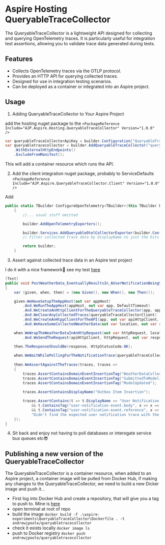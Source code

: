 # Aspire Hosting QueryableTraceCollector

The QueryableTraceCollector is a lightweight API designed for collecting and querying OpenTelemetry traces. It is particularly useful for integration test assertions, allowing you to validate trace data generated during tests.

## Features

* Collects OpenTelemetry traces via the OTLP protocol.
* Provides an HTTP API for querying collected traces.
* Designed for use in integration testing scenarios.
* Can be deployed as a container or integrated into an Aspire project.

## Usage

1. Adding QueryableTraceCollector to Your Aspire Project

add the hosting nuget package to the 
`<PackageReference Include="AJP.Aspire.Hosting.QueryableTraceCollector" Version="1.0.0" />`

```csharp
var queryableTraceCollectorApiKey = builder.Configuration["QueryableTraceCollectorApiKey"] ?? "123456789"; // I add a local secret in VSCode...
var queryabletracecollector = builder.AddQueryableTraceCollector("queryabletracecollector", queryableTraceCollectorApiKey)
    .WithExternalHttpEndpoints()
    .ExcludeFromManifest();
```
This will add a container resource which runs the API.

2. Add the client integration nuget package, probably to ServiceDefaults
`<PackageReference Include="AJP.Aspire.QueryableTraceCollector.Client" Version="1.0.0" />`

Add

```csharp
public static TBuilder ConfigureOpenTelemetry<TBuilder>(this TBuilder builder) where TBuilder : IHostApplicationBuilder
    {
        //... usual stuff omitted

        builder.AddOpenTelemetryExporters();

        builder.Services.AddQueryableOtelCollectorExporter(builder.Configuration, ["Outbox Item Insertion", "User Notification Sent", "Domain Event Insertion"]); 
        // Filter collected trace data by DisplayName to just the bits we're interested in, these can also be wired up through config instead if you prefer...

        return builder;
    }
```

3. Assert against collected trace data in an Aspire test project

I do it with a nice framework🙂 see my test [here](../../tests/WeatherApp.Tests.Aspire.Integration/WeatherAppAspireIntegrationTests.cs)

```csharp
[Test]
public void PostWeatherData_EventuallyResultsIn_AUserNotificationBeingSent2()
{
    var (given, when, then) = (new Given(), new When(), new Then());

    given.WeHaveSetupTheAppHost(out var appHost)
        .And.WeRunTheAppHost(appHost, out var app, DefaultTimeout)
        .And.WeCreateAnHttpClientForTheQueryableTraceCollector(app, appHost.Configuration, out var queryableTraceCollectorClient)
        .And.WeClearAnyCollectedTraces(queryableTraceCollectorClient)
        .And.WeCreateAnHtppClientForTheAPI(app, out var apiHttpClient, DefaultTimeout)
        .And.WeHaveSomeCollectedWeatherData(out var location, out var reference, out var requestId, out var collectedWeatherData);

    when.WeWrapTheWeatherDataInAnHttpRequest(out var httpRequest, location, reference, requestId, collectedWeatherData)
        .And.WeSendTheRequest(apiHttpClient, httpRequest, out var response);

    then.TheResponseShouldBe(response, HttpStatusCode.OK);
            
    when.WeWaitWhilePollingForTheNotificationTrace(queryableTraceCollectorClient, 9, "User Notification Sent", out var traces);
        
    then.WeAssertAgainstTheTraces(traces, traces => 
    {
        traces.AssertContainsDomainEventInsertionTag("WeatherDataCollectionInitiated");
        traces.AssertContainsDomainEventInsertionTag("SubmittedToModeling");
        traces.AssertContainsDomainEventInsertionTag("ModelUpdated");
        
        traces.AssertContainsDisplayName("Outbox Item Insertion");

        traces.AssertContains(t => t.DisplayName == "User Notification Sent"
            && t.ContainsTag("user-notification-event.body", x => x == "Dear user, your data has been submitted and included in our latest model")
            && t.ContainsTag("user-notification-event.reference", x => x == reference), 
            "Didn't find the expected user notification trace with the expected tags.");            
    });        
}
```

4. Sit back and enjoy not having to poll databases or interogate service bus queues etc😎

## Publishing a new version of the QueryableTraceCollector

The QueryableTraceCollector is a container resource, when added to an Aspire project, a container image will be pulled from Docker Hub, if making any changes to the QueryableTraceCollector, we need to build a new Dicker image and push it...

- First log into Docker Hub and create a repository, that will give you a tag to push to. Mine is [here](https://hub.docker.com/repository/docker/andrewjpoole/queryabletracecollector/general)
- open terminal at root of repo
- build the image
`docker build -f .\aspire-experiments\QueryableTraceCollector\Dockerfile . -t andrewjpoole/queryabletracecollector`
- check it exists locally
`docker image ls`
- push to Docker registry
`docker push andrewjpoole/queryabletracecollector`